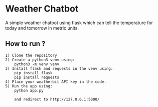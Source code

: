 # Weather Chatbot

A simple weather chatbot using flask which can tell the temperature for today and tomorrow in metric units.

## How to run ?
	
	1) Clone the repository
	2) Create a python3 venv using:
		python3 -m venv venv
	3) Install flask and requests in the venv using:
		pip install flask
		pip install requests
	4) Place your weatherbit API key in the code.
	5) Run the app using:
		python app.py

		and redirect to http://127.0.0.1:5000/

